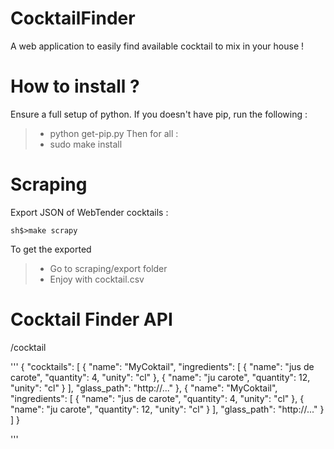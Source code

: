 # CocktailFinder
A web application to easily find available cocktail to mix in your house !

How to install ?
================

Ensure a full setup of python.
If you doesn't have pip, run the following :
> - python get-pip.py
Then for all :
> - sudo make install

Scraping
========

Export JSON of WebTender cocktails :
```
sh$>make scrapy
```

To get the exported
> - Go to scraping/export folder
> - Enjoy with cocktail.csv


Cocktail Finder API
===================

/cocktail

'''
{
  "cocktails": [
    {
      "name": "MyCoktail",
      "ingredients": [
        {
          "name": "jus de carote",
          "quantity": 4,
          "unity": "cl"
        },
        {
          "name": "ju carote",
          "quantity": 12,
          "unity": "cl"
        }
      ],
      "glass_path": "http://..."
    },
    {
      "name": "MyCoktail",
      "ingredients": [
        {
          "name": "jus de carote",
          "quantity": 4,
          "unity": "cl"
        },
        {
          "name": "ju carote",
          "quantity": 12,
          "unity": "cl"
        }
      ],
      "glass_path": "http://..."
    }
  ]
}

'''
